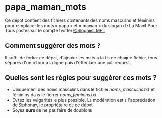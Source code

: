 # papa_maman_mots
Ce dépot contient des fichiers contenants des noms masculins et féminins pour remplacer les mots « papa » et « maman » du slogan de La Manif Pour Tous postés sur le compte twitter [@SlogansLMPT](twitter.com/SlogansLMPT).

## Comment suggérer des mots ?
Il suffit de forker ce dépot, d'ajouter les mots a la fin de chaque fichier, tous séparés d'un retour a la ligne puis d'effectuer une pull request.

## Quelles sont les règles pour suggérer des mots ?
* Uniquement des noms masculins dans le fichier *noms_masculins.txt* et féminins dans le fichier *noms_féminins.txt*
* Évitez les vulgarités le plus possible. La modération est a l'appréciation de Siphonay, le propriétaire de ce dépot
* Soyez **surs** de ne pas faire de doublons